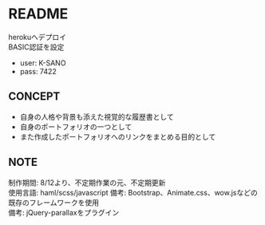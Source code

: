 # README
herokuへデプロイ  
BASIC認証を設定  　
- user: K-SANO
- pass: 7422

## CONCEPT
- 自身の人格や背景も添えた視覚的な履歴書として
- 自身のポートフォリオの一つとして
- また作成したポートフォリオへのリンクをまとめる目的として

## NOTE
制作期間: 8/12より、不定期作業の元、不定期更新  
使用言語: haml/scss/javascript
備考: Bootstrap、Animate.css、wow.jsなどの既存のフレームワークを使用  
備考: jQuery-parallaxをプラグイン